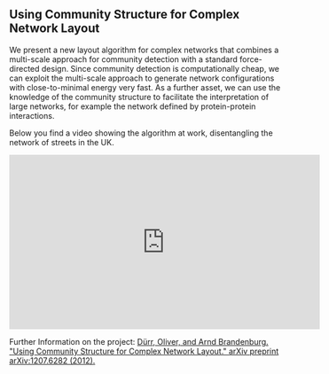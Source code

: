 ## Using Community Structure for Complex Network Layout


We present a new layout algorithm for complex networks that combines a
multi-scale approach for community detection with a standard force-directed
design. Since community detection is computationally cheap, we can exploit the
multi-scale approach to generate network configurations with close-to-minimal
energy very fast. As a further asset, we can use the knowledge of the community
structure to facilitate the interpretation of large networks, for example the
network defined by protein-protein interactions.

Below you find a video showing the algorithm at work, disentangling the network of streets in the UK.

<iframe width="560" height="315" src="https://www.youtube.com/embed/J_wkNESO65k" frameborder="0" allowfullscreen></iframe>


Further Information on the project: [Dürr, Oliver, and Arnd Brandenburg. "Using Community Structure for Complex Network Layout." arXiv preprint arXiv:1207.6282 (2012).](https://www.researchgate.net/publication/230568931_Using_Community_Structure_for_Complex_Network_Layout)
